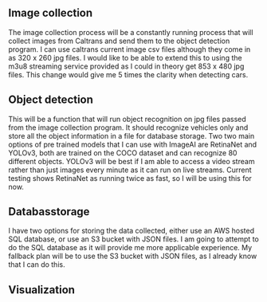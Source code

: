 ## Image collection
The image collection process will be a constantly running process that will collect images from Caltrans and send them to the object detection program. I can use caltrans current image csv files although they come in as 320 x 260 jpg files. I would like to be able to extend this to using the m3u8 streaming service provided as I could in theory get 853 x 480 jpg files. This change would give me 5 times the clarity when detecting cars.
## Object detection
This will be a function that will run object recognition on jpg files passed from the image collection program. It should recognize vehicles only and store all the object information in a file for database storage. Two two main options of pre trained models that I can use with ImageAI are RetinaNet and YOLOv3, both are trained on the COCO dataset and can recognize 80 different objects. YOLOv3 will be best if I am able to access a video stream rather than just images every minute as it can run on live streams. Current testing shows RetinaNet as running twice as fast, so I will be using this for now.
## Databasstorage
I have two options for storing the data collected, either use an AWS hosted SQL database, or use an S3 bucket with JSON files. I am going to attempt to do the SQL database as it will provide me more applicable experience. My fallback plan will be to use the S3 bucket with JSON files, as I already know that I can do this.
## Visualization
